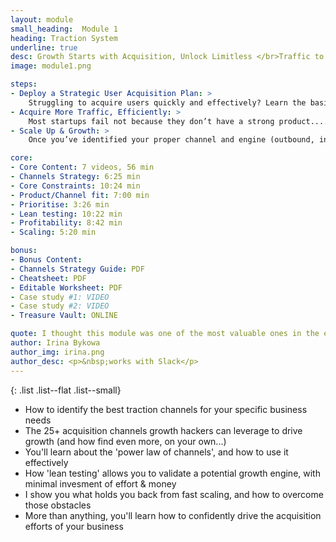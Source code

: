 ```yaml
---
layout: module
small_heading:  Module 1
heading: Traction System
underline: true
desc: Growth Starts with Acquisition, Unlock Limitless </br>Traffic to Your Business
image: module1.png

steps:
- Deploy a Strategic User Acquisition Plan: >
    Struggling to acquire users quickly and effectively? Learn the basic 6-step framework to unlock virtually unlimited growth opportunities...
- Acquire More Traffic, Efficiently: >
    Most startups fail not because they don’t have a strong product.... but because nobody knows they exist. That’s why “getting eyeballs” matters (a lot).
- Scale Up & Growth: >
    Once you’ve identified your proper channel and engine (outbound, inbound or product-based), we need to think about managing growth <i>as you scale.</i>

core:
- Core Content: 7 videos, 56 min
- Channels Strategy: 6:25 min
- Core Constraints: 10:24 min
- Product/Channel fit: 7:00 min
- Prioritise: 3:26 min
- Lean testing: 10:22 min
- Profitability: 8:42 min
- Scaling: 5:20 min

bonus:
- Bonus Content:
- Channels Strategy Guide: PDF
- Cheatsheet: PDF
- Editable Worksheet: PDF
- Case study #1: VIDEO
- Case study #2: VIDEO
- Treasure Vault: ONLINE

quote: I thought this module was one of the most valuable ones in the entire course. Really liked this...!
author: Irina Bykowa
author_img: irina.png
author_desc: <p>&nbsp;works with Slack</p>
---
```


{: .list .list--flat .list--small}
- How to identify the best traction channels for your specific business needs
- The 25+ acquisition channels growth hackers can leverage to drive growth (and how find even more, on your own...)
- You'll learn about the <span class="t--bold c--secondary">'power law of channels'</span>, and how to use it effectively
- How <span class="t--bold c--secondary">'lean testing'</span> allows you to validate a potential growth engine, with minimal invesment of effort & money
- I show you <span class="t--bold c--secondary">what holds you back</span> from <span class="t--bold c--secondary">fast scaling</span>, and how to overcome those obstacles
- More than anything, you'll learn how to confidently drive the acquisition efforts of your business
